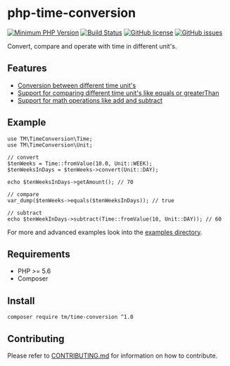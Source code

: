 # php-time-conversion

[![Minimum PHP Version](https://img.shields.io/badge/php-%3E%3D%205.6-8892BF.svg?style=flat-square)](https://php.net/)
[![Build Status](https://travis-ci.org/tommy-muehle/php-time-conversion.svg?branch=master)](https://travis-ci.org/tommy-muehle/php-time-conversion)
[![GitHub license](https://img.shields.io/badge/license-MIT-blue.svg)](https://raw.githubusercontent.com/tommy-muehle/php-time-conversion/master/LICENSE)
[![GitHub issues](https://img.shields.io/github/issues/tommy-muehle/php-time-conversion.svg)](https://github.com/php-time-conversion/issues)

Convert, compare and operate with time in different unit's.

## Features

* [Conversion between different time unit's](examples/basic-usage.php)
* [Support for comparing different time unit's like equals or greaterThan](examples/compare-usage.php)
* [Support for math operations like add and subtract](examples/math-usage.php)

## Example

```
use TM\TimeConversion\Time;
use TM\TimeConversion\Unit;

// convert
$tenWeeks = Time::fromValue(10.0, Unit::WEEK);
$tenWeeksInDays = $tenWeeks->convert(Unit::DAY);

echo $tenWeeksInDays->getAmount(); // 70

// compare
var_dump($tenWeeks->equals($tenWeeksInDays)); // true

// subtract
echo $tenWeekInDays->subtract(Time::fromValue(10, Unit::DAY)); // 60
```

For more and advanced examples look into the [examples directory](examples).

## Requirements

* PHP >= 5.6
* Composer

## Install

```
composer require tm/time-conversion ^1.0
```

## Contributing

Please refer to [CONTRIBUTING.md](CONTRIBUTING.md) for information on how to contribute.
